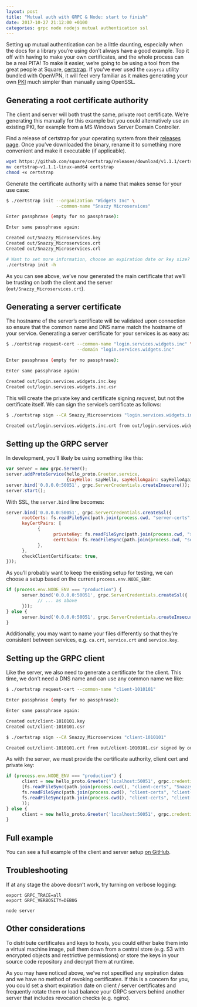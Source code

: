 ```yaml
---
layout: post
title: "Mutual auth with GRPC & Node: start to finish"
date: 2017-10-27 21:12:00 +0100
categories: grpc node nodejs mutual authentication ssl
---
```

Setting up mutual authentication can be a little daunting, especially when the
docs for a library you&rsquo;re using don&rsquo;t always have a good example. Top it off
with having to make your own certificates, and the whole process can be a real
PITA! To make it easier, we&rsquo;re going to be using a tool from the great people
at Square, [certstrap](https://github.com/square/certstrap). If you&rsquo;ve ever
used the `easyrsa` utility bundled with OpenVPN, it will feel very familiar as
it makes generating your own [PKI](https://en.wikipedia.org/wiki/Public_key_infrastructure)
much simpler than manually using OpenSSL.

## Generating a root certificate authority

The client and server will both trust the same, private root certificate. We&rsquo;re
generating this manually for this example but you could alternatively use an
existing PKI, for example from a MS Windows Server Domain Controller.

Find a release of certstrap for your operating system from their
[releases page](https://github.com/square/certstrap/releases). Once you&rsquo;ve
downloaded the binary, rename it to something more convenient and make it
executable (if applicable).

```bash
wget https://github.com/square/certstrap/releases/download/v1.1.1/certstrap-v1.1.1-linux-amd64
mv certstrap-v1.1.1-linux-amd64 certstrap
chmod +x certstrap
```

Generate the certificate authority with a name that makes sense for your use
case:

```bash
$ ./certstrap init --organization "Widgets Inc" \
                   --common-name "Snazzy Microservices"

Enter passphrase (empty for no passphrase):

Enter same passphrase again:

Created out/Snazzy_Microservices.key
Created out/Snazzy_Microservices.crt
Created out/Snazzy_Microservices.crl

# Want to set more information, choose an expiration date or key size? See...
./certstrap init -h
```

As you can see above, we&rsquo;ve now generated the main certificate that we&rsquo;ll be
trusting on both the client and the server (`out/Snazzy_Microservices.crt`).

## Generating a server certificate

The hostname of the server&rsquo;s certificate will be validated upon connection so
ensure that the common name and DNS name match the hostname of your service.
Generating a server certificate for your services is as easy as:

```bash
$ ./certstrap request-cert --common-name "login.services.widgets.inc" \
                           --domain "login.services.widgets.inc"

Enter passphrase (empty for no passphrase):

Enter same passphrase again:

Created out/login.services.widgets.inc.key
Created out/login.services.widgets.inc.csr
```

This will create the private key and certificate signing *request*, but not the
certificate itself. We can sign the service&rsquo;s certificate as follows:

```bash
$ ./certstrap sign --CA Snazzy_Microservices "login.services.widgets.inc"

Created out/login.services.widgets.inc.crt from out/login.services.widgets.inc.csr signed by out/Snazzy_Microservices.key
```

## Setting up the GRPC server

In development, you&rsquo;ll likely be using something like this:

```javascript
var server = new grpc.Server();
server.addProtoService(hello_proto.Greeter.service,
                       {sayHello: sayHello, sayHelloAgain: sayHelloAgain});
server.bind('0.0.0.0:50051', grpc.ServerCredentials.createInsecure());
server.start();
```

With SSL, the `server.bind` line becomes:

```javascript
server.bind('0.0.0.0:50051', grpc.ServerCredentials.createSsl({
      rootCerts: fs.readFileSync(path.join(process.cwd, "server-certs", "Snazzy_Microservices.crt")),
      keyCertPairs: [
            {
                  privateKey: fs.readFileSync(path.join(process.cwd, "server-certs", "login.services.widgets.inc.key")),
                  certChain: fs.readFileSync(path.join(process.cwd, "server-certs", "login.services.widgets.inc.crt")),
            },
      },
      checkClientCertificate: true,
}));
```

As you&rsquo;ll probably want to keep the existing setup for testing, we can choose a
setup based on the current `process.env.NODE_ENV`:

```javascript
if (process.env.NODE_ENV === "production") {
      server.bind('0.0.0.0:50051', grpc.ServerCredentials.createSsl({
            // ... as above
      }));
} else {
      server.bind('0.0.0.0:50051', grpc.ServerCredentials.createInsecure());
}
```

Additionally, you may want to name your files differently so that they&rsquo;re
consistent between services, e.g. `ca.crt`, `service.crt` and `service.key`.

## Setting up the GRPC client

Like the server, we also need to generate a certificate for the client. This
time, we don&rsquo;t need a DNS name and can use any common name we like:

```bash
$ ./certstrap request-cert --common-name "client-1010101"

Enter passphrase (empty for no passphrase):

Enter same passphrase again:

Created out/client-1010101.key
Created out/client-1010101.csr

$ ./certstrap sign --CA Snazzy_Microservices "client-1010101"

Created out/client-1010101.crt from out/client-1010101.csr signed by out/Snazzy_Microservices.key
```

As with the server, we must provide the certificate authority, client cert and
private key:

```javascript
if (process.env.NODE_ENV === "production") {
      client = new hello_proto.Greeter('localhost:50051', grpc.credentials.createSsl(
      [fs.readFileSync(path.join(process.cwd(), "client-certs", "Snazzy_Microservices.crt"))],
      fs.readFileSync(path.join(process.cwd(), "client-certs", "client-1010101.key")),
      fs.readFileSync(path.join(process.cwd(), "client-certs", "client-1010101.crt"))
      ));
} else {
      client = new hello_proto.Greeter('localhost:50051', grpc.credentials.createInsecure());
}
```

## Full example

You can see a full example of the client and server setup [on GitHub](https://github.com/jSherz/node-grpc-mutual-auth-example).

## Troubleshooting

If at any stage the above doesn&rsquo;t work, try turning on verbose logging:

```
export GRPC_TRACE=all
export GRPC_VERBOSITY=DEBUG

node server
```

## Other considerations

To distribute certificates and keys to hosts, you could either bake them into
a virtual machine image, pull them down from a central store (e.g. S3 with
encrypted objects and restrictive permissions) or store the keys in your source
code repository and decrypt them at runtime.

As you may have noticed above, we&rsquo;ve not specified any expiration dates and we
have no method of revoking certificates. If this is a concern for you, you
could set a short expiration date on client / server certificates and frequently
rotate them or load balance your GRPC servers behind another server that
includes revocation checks (e.g. nginx).
